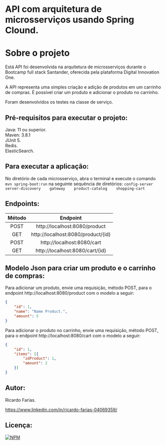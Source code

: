 # API com arquitetura de microsserviços usando Spring Clound. 

# Sobre o projeto

Está API foi desenvolvida na arquitetura de microsserviços durante o Bootcamp full stack Santander, oferecida pela plataforma Digital Innovation One.

A API representa uma simples criação e adição de produtos em um carrinho de compras. É possível criar um produto e adicionar o produto no carrinho.

Foram desenvolvidos os testes na classe de serviço.

## Pré-requisitos para executar o projeto:

Java: 11 ou superior.  
Maven: 3.8.1  
JUnit 5.   
Redis.   
ElasticSearch.   

## Para executar a aplicação:

No diretório de cada microsserviço, abra o terminal e execute o comando `mvn spring-boot:run` na seguinte sequência de diretórios:
`config-server   
server-discovery   
gateway   
product-catalog   
shopping-cart`   

## Endpoints:

Método | Endpoint
:-----:|:--------:
POST  | http://localhost:8080/product
GET   | http://localhost:8080/product/{id}
POST  | http://localhost:8080/cart
GET   | http://localhost:8080/cart/{id}

## Modelo Json para criar um produto e o carrinho de compras:
Para adicionar um produto, envie uma requisição, método POST, para o endpoint http://localhost:8080/product com o modelo a seguir:
``` JSON
{
	"id": 1,
	"name": "Name Product.",
	"amount": 5
}
```   
Para adicionar o produto no carrinho, envie uma requisição, método POST, para o endpoint http://localhost:8080/cart com o modelo a seguir:
``` JSON
{
	"id": 1,
	"items": [{
		"idProduct": 1,
		"amount": 2
	}]
}
```
## Autor:

Ricardo Farias.

https://www.linkedin.com/in/ricardo-farias-04069359/

## Licença:

[![NPM](http://img.shields.io/npm/l/react)](https://github.com/ricardo14231/microservices-dio/blob/master/LICENSE)
